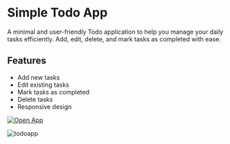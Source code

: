 # Simple Todo App

A minimal and user-friendly Todo application to help you manage your daily tasks efficiently. Add, edit, delete, and mark tasks as completed with ease.

## Features
- Add new tasks
- Edit existing tasks
- Mark tasks as completed
- Delete tasks
- Responsive design
  
[![Open App](https://img.shields.io/badge/Open%20App-Click%20Here-blue?style=for-the-badge)](https://thanosdrome.github.io/Todo-App/)


![todoapp](https://github.com/user-attachments/assets/c03db8c0-d3d8-4a1f-8b74-561da9d90b98)

